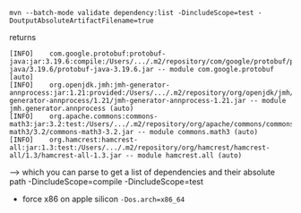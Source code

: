 `mvn --batch-mode validate dependency:list -DincludeScope=test -DoutputAbsoluteArtifactFilename=true`

returns

```log
[INFO]    com.google.protobuf:protobuf-java:jar:3.19.6:compile:/Users/.../.m2/repository/com/google/protobuf/protobuf-java/3.19.6/protobuf-java-3.19.6.jar -- module com.google.protobuf [auto]
[INFO]    org.openjdk.jmh:jmh-generator-annprocess:jar:1.21:provided:/Users/.../.m2/repository/org/openjdk/jmh/jmh-generator-annprocess/1.21/jmh-generator-annprocess-1.21.jar -- module jmh.generator.annprocess (auto)
[INFO]    org.apache.commons:commons-math3:jar:3.2:test:/Users/.../.m2/repository/org/apache/commons/commons-math3/3.2/commons-math3-3.2.jar -- module commons.math3 (auto)
[INFO]    org.hamcrest:hamcrest-all:jar:1.3:test:/Users/.../.m2/repository/org/hamcrest/hamcrest-all/1.3/hamcrest-all-1.3.jar -- module hamcrest.all (auto)
```

--> which you can parse to get a list of dependencies and their absolute path
-DincludeScope=compile
-DincludeScope=test

* force x86 on apple silicon
`-Dos.arch=x86_64`
